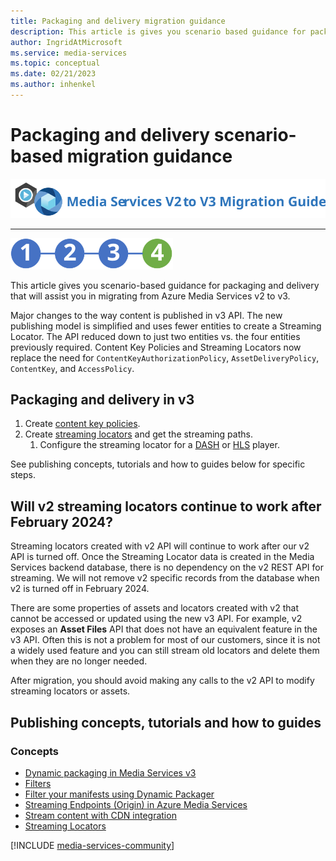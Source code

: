 ```yaml
---
title: Packaging and delivery migration guidance
description: This article is gives you scenario based guidance for packaging and delivery that will assist you in migrating from Azure Media Services v2 to v3.
author: IngridAtMicrosoft
ms.service: media-services
ms.topic: conceptual
ms.date: 02/21/2023
ms.author: inhenkel
---
```


# Packaging and delivery scenario-based migration guidance

![migration guide logo](./media/migration-guide/azure-media-services-logo-migration-guide.svg)

<hr color="#5ea0ef" size="10">

![migration steps 2](./media/migration-guide/steps-4.svg)

This article gives you scenario-based guidance for packaging and delivery that will assist you in migrating from Azure Media Services v2 to v3.

Major changes to the way content is published in v3 API. The new publishing model is simplified and uses fewer entities to create a Streaming Locator. The API reduced down to just two entities vs. the four entities previously required. Content Key Policies and Streaming Locators now replace the need for `ContentKeyAuthorizationPolicy`, `AssetDeliveryPolicy`, `ContentKey`, and `AccessPolicy`.

## Packaging and delivery in v3

1. Create [content key policies](drm-content-key-policy-concept.md).
1. Create [streaming locators](stream-streaming-locators-concept.md) and get the streaming paths.
    1. Configure the streaming locator for a [DASH](encode-dynamic-packaging-concept.md#deliver-dash) or [HLS](encode-dynamic-packaging-concept.md#deliver-hls) player.

See publishing concepts, tutorials and how to guides below for specific steps.

## Will v2 streaming locators continue to work after February 2024?

Streaming locators created with v2 API will continue to work after our v2 API is turned off. Once the Streaming Locator data is created in the Media Services backend database, there is no dependency on the v2 REST API for streaming. We will not remove v2 specific records from the database when v2 is turned off in February 2024.

There are some properties of assets and locators created with v2 that cannot be accessed or updated using the new v3 API. For example, v2 exposes an **Asset Files** API that does not have an equivalent feature in the v3 API. Often this is not a problem for most of our customers, since it is not a widely used feature and you can still stream old locators and delete them when they are no longer needed.

After migration, you should avoid making any calls to the v2 API to modify streaming locators or assets.

## Publishing concepts, tutorials and how to guides

### Concepts

- [Dynamic packaging in Media Services v3](encode-dynamic-packaging-concept.md)
- [Filters](filters-concept.md)
- [Filter your manifests using Dynamic Packager](filters-dynamic-manifest-concept.md)
- [Streaming Endpoints (Origin) in Azure Media Services](stream-streaming-endpoint-concept.md)
- [Stream content with CDN integration](stream-scale-streaming-cdn-concept.md)
- [Streaming Locators](stream-streaming-locators-concept.md)

[!INCLUDE [media-services-community](includes/media-services-community.md)]
